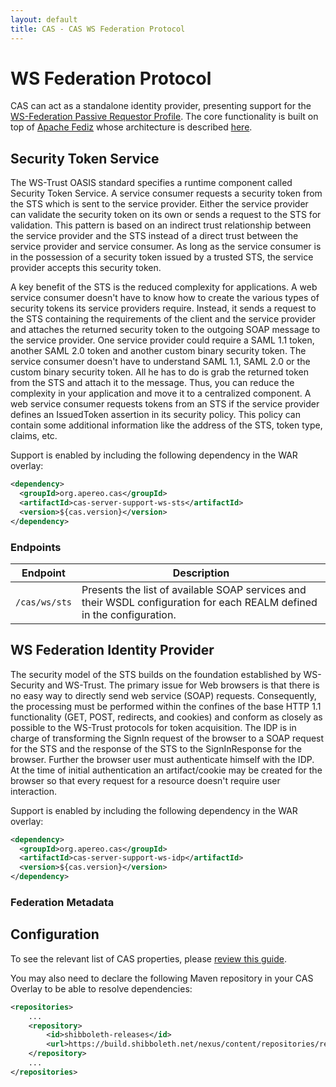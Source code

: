 ```yaml
---
layout: default
title: CAS - CAS WS Federation Protocol
---
```


# WS Federation Protocol


CAS can act as a standalone identity provider, presenting support for the [WS-Federation Passive Requestor Profile](http://docs.oasis-open.org/wsfed/federation/v1.2/os/ws-federation-1.2-spec-os.html#_Toc223175002). The core functionality
is built on top of [Apache Fediz](http://cxf.apache.org/fediz.html) whose architecture is described [here](http://cxf.apache.org/fediz-architecture.html).

## Security Token Service

The WS-Trust OASIS standard specifies a runtime component called Security Token Service. A service consumer requests a security token from the STS which is sent to the service provider. Either the service provider can validate the security token on its own or sends a request to the STS for validation. This pattern is based on an indirect trust relationship between the service provider and the STS instead of a direct trust between the service provider and service consumer. As long as the service consumer is in the possession of a security token issued by a trusted STS, the service provider accepts this security token.

A key benefit of the STS is the reduced complexity for applications. A web service consumer doesn't have to know how to create the various types of security tokens its service providers require. Instead, it sends a request to the STS containing the requirements of the client and the service provider and attaches the returned security token to the outgoing SOAP message to the service provider.
One service provider could require a SAML 1.1 token, another SAML 2.0 token and another custom binary security token. The service consumer doesn't have to understand SAML 1.1, SAML 2.0 or the custom binary security token. All he has to do is grab the returned token from the STS and attach it to the message. Thus, you can reduce the complexity in your application and move it to a centralized component.
A web service consumer requests tokens from an STS if the service provider defines an IssuedToken assertion in its security policy. This policy can contain some additional information like the address of the STS, token type, claims, etc.

Support is enabled by including the following dependency in the WAR overlay:

```xml
<dependency>
  <groupId>org.apereo.cas</groupId>
  <artifactId>cas-server-support-ws-sts</artifactId>
  <version>${cas.version}</version>
</dependency>
```

### Endpoints

| Endpoint               | Description
|------------------------|----------------------------------------------------------------------------------------------------------------------
| `/cas/ws/sts`          | Presents the list of available SOAP services and their WSDL configuration for each REALM defined in the configuration.


## WS Federation Identity Provider

The security model of the STS builds on the foundation established by WS-Security and WS-Trust. The primary issue for Web browsers is that there is no easy way to directly send web service (SOAP) requests. Consequently, the processing must be performed within the confines of the base HTTP 1.1 functionality (GET, POST, redirects, and cookies) and conform as closely as possible to the WS-Trust protocols for token acquisition.
The IDP is in charge of transforming the SignIn request of the browser to a SOAP request for the STS and the response of the STS to the SignInResponse for the browser. Further the browser user must authenticate himself with the IDP. At the time of initial authentication an artifact/cookie may be created for the browser so that every request for a resource doesn't require user interaction.

Support is enabled by including the following dependency in the WAR overlay:

```xml
<dependency>
  <groupId>org.apereo.cas</groupId>
  <artifactId>cas-server-support-ws-idp</artifactId>
  <version>${cas.version}</version>
</dependency>
```

### Federation Metadata

## Configuration

To see the relevant list of CAS properties, please [review this guide](../installation/Configuration-Properties.html#ws-federation).

You may also need to declare the following Maven repository in
your CAS Overlay to be able to resolve dependencies:

```xml
<repositories>
    ...
    <repository>
        <id>shibboleth-releases</id>
        <url>https://build.shibboleth.net/nexus/content/repositories/releases</url>
    </repository>
    ...
</repositories>
```
